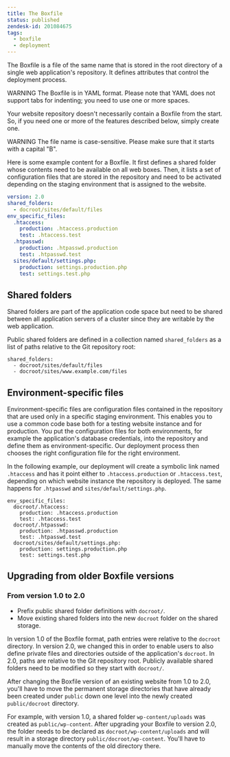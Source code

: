 ```yaml
---
title: The Boxfile
status: published
zendesk-id: 201084675
tags:
  - boxfile
  - deployment
---
```


The Boxfile is a file of the same name that is stored in the root directory of a single web application's repository. It defines attributes that control the deployment process.

<span class="label warning">WARNING</span> The Boxfile is in YAML format. Please note that YAML does not support tabs for indenting; you need to use one or more spaces.

Your website repository doesn't necessarily contain a Boxfile from the start. So, if you need one or more of the features described below, simply create one.

<span class="label warning">WARNING</span> The file name is case-sensitive. Please make sure that it starts with a capital "B".

Here is some example content for a Boxfile. It first defines a shared folder whose contents need to be available on all web boxes. Then, it lists a set of configuration files that are stored in the repository and need to be activated depending on the staging environment that is assigned to the website.

```yaml
version: 2.0
shared_folders:
  - docroot/sites/default/files
env_specific_files:
  .htaccess:
    production: .htaccess.production
    test: .htaccess.test
  .htpasswd:
    production: .htpasswd.production
    test: .htpasswd.test
  sites/default/settings.php:
    production: settings.production.php
    test: settings.test.php
```


## Shared folders

Shared folders are part of the application code space but need to be shared between all application servers of a cluster since they are writable by the web application.

Public shared folders are defined in a collection named `shared_folders` as a list of paths relative to the Git repository root:

    shared_folders:
      - docroot/sites/default/files
      - docroot/sites/www.example.com/files


## Environment-specific files

Environment-specific files are configuration files contained in the repository that are used only in a specific staging environment. This enables you to use a common code base both for a testing website instance and for production. You put the configuration files for both environments, for example the application's database credentials, into the repository and define them as environment-specific. Our deployment process then chooses the right configuration file for the right environment.

In the following example, our deployment will create a symbolic link named `.htaccess` and has it point either to `.htaccess.production` or `.htaccess.test`, depending on which website instance the repository is deployed. The same happens for `.htpasswd` and `sites/default/settings.php`.

    env_specific_files:
      docroot/.htaccess:
        production: .htaccess.production
        test: .htaccess.test
      docroot/.htpasswd:
        production: .htpasswd.production
        test: .htpasswd.test
      docroot/sites/default/settings.php:
        production: settings.production.php
        test: settings.test.php

## Upgrading from older Boxfile versions

### From version 1.0 to 2.0

* Prefix public shared folder definitions with `docroot/`.
* Move existing shared folders into the new `docroot` folder on the shared storage.

In version 1.0 of the Boxfile format, path entries were relative to the `docroot` directory. In version 2.0, we changed this in order to enable users to also define private files and directories outside of the application's `docroot`. In 2.0, paths are relative to the Git repository root. Publicly available shared folders need to be modified so they start with `docroot/`.

After changing the Boxfile version of an existing website from 1.0 to 2.0, you'll have to move the permanent storage directories that have already been created under `public` down one level into the newly created `public/docroot` directory.

For example, with version 1.0, a shared folder `wp-content/uploads` was created as `public/wp-content`. After upgrading your Boxfile to version 2.0, the folder needs to be declared as `docroot/wp-content/uploads` and will result in a storage directory `public/docroot/wp-content`. You'll have to manually move the contents of the old directory there.
